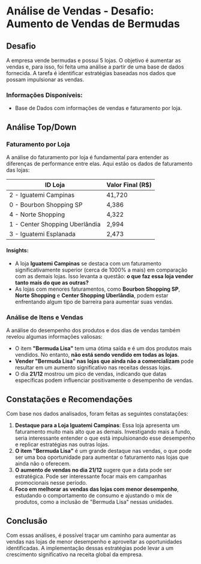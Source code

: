 # Análise de Vendas - Desafio: Aumento de Vendas de Bermudas

## Desafio

A empresa vende bermudas e possui 5 lojas. O objetivo é aumentar as vendas e, para isso, foi feita uma análise a partir de uma base de dados fornecida. A tarefa é identificar estratégias baseadas nos dados que possam impulsionar as vendas.

### Informações Disponíveis:
- Base de Dados com informações de vendas e faturamento por loja.

## Análise Top/Down

### Faturamento por Loja

A análise do faturamento por loja é fundamental para entender as diferenças de performance entre elas. Aqui estão os dados de faturamento das lojas:

| ID Loja                       | Valor Final (R$) |
| ----------------------------- | ---------------- |
| 2 - Iguatemi Campinas          | 41,720           |
| 0 - Bourbon Shopping SP        | 4,386            |
| 4 - Norte Shopping             | 4,322            |
| 1 - Center Shopping Uberlândia | 2,994            |
| 3 - Iguatemi Esplanada         | 2,473            |

#### Insights:
- A loja **Iguatemi Campinas** se destaca com um faturamento significativamente superior (cerca de 1000% a mais) em comparação com as demais lojas. Isso levanta a questão: **o que faz essa loja vender tanto mais do que as outras?**
- As lojas com menores faturamentos, como **Bourbon Shopping SP**, **Norte Shopping** e **Center Shopping Uberlândia**, podem estar enfrentando algum tipo de barreira para aumentar suas vendas.

### Análise de Itens e Vendas

A análise do desempenho dos produtos e dos dias de vendas também revelou algumas informações valiosas:

- O item **"Bermuda Lisa"** tem uma ótima saída e é um dos produtos mais vendidos. No entanto, **não está sendo vendido em todas as lojas**.
- **Vender "Bermuda Lisa" nas lojas que ainda não a comercializam** pode resultar em um aumento significativo nas receitas dessas lojas.
- O dia **21/12** mostrou um pico de vendas, indicando que datas específicas podem influenciar positivamente o desempenho de vendas.

## Constatações e Recomendações

Com base nos dados analisados, foram feitas as seguintes constatações:

1. **Destaque para a Loja Iguatemi Campinas**: Essa loja apresenta um faturamento muito mais alto que as demais. Investigando mais a fundo, seria interessante entender o que está impulsionando esse desempenho e replicar estratégias nas outras lojas.
2. **O item "Bermuda Lisa"** é um grande destaque nas vendas, o que pode ser uma boa oportunidade para aumentar o faturamento nas lojas que ainda não o oferecem.
3. **O aumento de vendas no dia 21/12** sugere que a data pode ser estratégica. Pode ser interessante focar mais em campanhas promocionais nesse período.
4. **Foco em melhorar as vendas das lojas com menor desempenho**, estudando o comportamento de consumo e ajustando o mix de produtos, como a inclusão de "Bermuda Lisa" nessas unidades.

## Conclusão

Com essas análises, é possível traçar um caminho para aumentar as vendas nas lojas de menor desempenho e aproveitar as oportunidades identificadas. A implementação dessas estratégias pode levar a um crescimento significativo na receita global da empresa.
